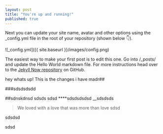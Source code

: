```yaml
---
layout: post
title: "You're up and running!"
published: true
---
```



Next you can update your site name, avatar and other options using the _config.yml file in the root of your repository (shown below :point_down:).

![_config.yml]({{ site.baseurl }}/images/config.png)

The easiest way to make your first post is to edit this one. Go into /_posts/ and update the Hello World markdown file. For more instructions head over to the [Jekyll Now repository](https://github.com/barryclark/jekyll-now) on GitHub.

hey whats up!
This is the changes i have madr##

###sdsdsdsdd


##sdnskdnsd
sdsds
sdsd
****sdsdsdsdsd
__sdsdsds
> We loved with a love that was more than love
sdsd

sdsdsd

sdsd